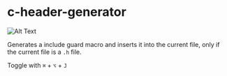 # c-header-generator

![Alt Text](https://media.giphy.com/media/3bznwsEEiN9ijMLOo1/giphy.gif)



Generates a include guard macro and inserts it into the current file, only if the current file is a `.h` file.

Toggle with `⌘` + `⌥` + `J`
